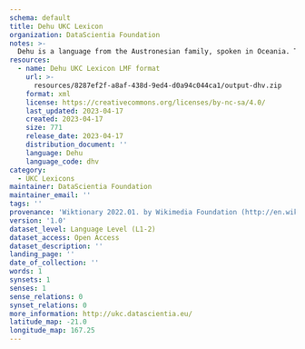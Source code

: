 ```yaml
---
schema: default
title: Dehu UKC Lexicon
organization: DataScientia Foundation
notes: >-
  Dehu is a language from the Austronesian family, spoken in Oceania. The UKC Lexicon of Dehu is represented as a lexico-semantic network. It consists of words, word senses, synsets, as well as sense-level and synset-level relationships.
resources:
  - name: Dehu UKC Lexicon LMF format
    url: >-
      resources/8287ef2f-a8af-438d-9ed4-d0a94c044ca1/output-dhv.zip
    format: xml
    license: https://creativecommons.org/licenses/by-nc-sa/4.0/
    last_updated: 2023-04-17
    created: 2023-04-17
    size: 771
    release_date: 2023-04-17
    distribution_document: ''
    language: Dehu
    language_code: dhv
category:
  - UKC Lexicons
maintainer: DataScientia Foundation
maintainer_email: ''
tags: ''
provenance: 'Wiktionary 2022.01. by Wikimedia Foundation (http://en.wiktionary.org); Princeton WordNet 2.1 by Princeton University (https://wordnet.princeton.edu)'
version: '1.0'
dataset_level: Language Level (L1-2)
dataset_access: Open Access
dataset_description: ''
landing_page: ''
date_of_collection: ''
words: 1
synsets: 1
senses: 1
sense_relations: 0
synset_relations: 0
more_information: http://ukc.datascientia.eu/
latitude_map: -21.0
longitude_map: 167.25
---
```

